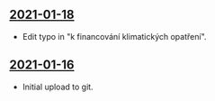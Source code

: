 ## [2021-01-18](https://github.com/faktaoklimatu/graphics/blob/7234b87765aa7b494899628f48721957e31f1f4b/data-visualization/policies/world/world-climate-agreements/cs-svetove-dohody.ai)

- Edit typo in "k financování klimatických opatření".

## [2021-01-16](https://github.com/faktaoklimatu/graphics/blob/b76b83e6764f7a967e8c1f2adbb85dc3acae02c4/Data%20visualization/Policies/World/World%20climate%20agreements/cs-svetove-dohody.ai)

- Initial upload to git.

